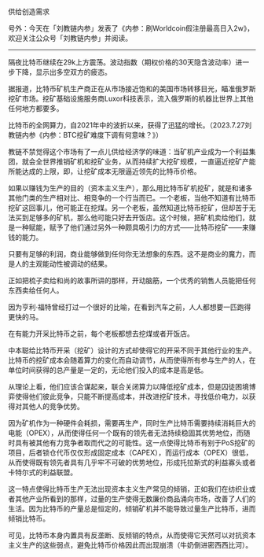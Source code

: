 
供给创造需求


号外：今天在「刘教链内参」发表了《内参：刷Worldcoin假注册最高日入2w》，欢迎关注公众号「刘教链内参」并阅读。

---

隔夜比特币继续在29k上方震荡。波动指数（期权价格的30天隐含波动率）进一步下降，显示出多空双方的疲态。

据报道，比特币矿机生产商正在从市场接近饱和的美国市场转移目光，瞄准俄罗斯挖矿市场。挖矿基础设施服务商Luxor科技表示，流入俄罗斯的机器比世界上其他任何地方都要多。

比特币的全网算力，自2021年中的波折以来，获得了迅猛的增长。（2023.7.27刘教链内参《内参：BTC挖矿难度下调有何意味？》）

教链不禁觉得这个市场有了一点儿供给经济学的味道：当矿机产业成为一个利益集团，就会全世界推销矿机和挖矿业务，从而持续扩大挖矿规模，一直逼近挖矿产能所能达成的上限，即，让挖矿成本无限逼近领先的比特币价格。

如果以赚钱为生产的目的（资本主义生产），那么用比特币矿机挖矿，就是和诸多其他门类的生产相对比、相竞争的一个行当而已。一个老板，当他不知道有比特币挖矿这回事儿，他可能正在挖煤。另一个老板，虽然知道比特币挖矿，但却苦于无法买到足够多的矿机，那么他可能只好去开饭店。这个时候，把矿机卖给他们，就是一种赋能，赋予了他们通过另外一种颇具吸引力的方式——比特币挖矿——来赚钱的能力。

只要有足够的利润，商业能够做到任何你无法想象的东西。这不是商业的魔力，而是人的主观能动性被调动的结果。

正如把梳子卖给和尚的故事所讲的那样，开动脑筋，一个优秀的销售人员能把任何东西卖给任何人。

因为亨利·福特曾经打过一个很好的比喻，在看到汽车之前，人人都想要一匹跑得更快的马。

在有能力开采比特币之前，每个老板都想去挖煤或者开饭店。

中本聪给比特币开采（挖矿）设计的方式却使得它的开采不同于其他行业的生产。比特币的挖矿成本会随着算力的变化而自动调节，从而使得所有参与生产的人，在单位时间获得的总产量是一定的，无论他们投入的成本是高是低。

从理论上看，他们应该合谋起来，联合关闭算力以降低挖矿成本，但是囚徒困境博弈使得他们彼此竞争，只能不断提高成本，并改进挖矿技术，寻找低价电力，以获得对其他人的竞争优势。

因为矿机作为一种硬件会耗损，需要再生产，同时生产比特币需要持续消耗巨大的电能（OPEX），从而使得任何一个既有的领先者无法持续稳固其优势地位，而随时具有被其他有力竞争者取而代之的可能性。这一点使得比特币有别于PoS挖矿的项目，后者锁仓代币仅仅形成固定成本（CAPEX），而运行成本（OPEX）很低，从而使得既有领先者具有几乎牢不可破的优势地位，形成托拉斯式的利益寡头或者卡特尔式的利益联盟。

这一特点使得比特币生产无法出现资本主义生产常见的倾销，正如我们在纺织业或者其他产业所看到的那样，过量的生产使得无数廉价商品涌向市场，改善了人们的生活。因为比特币的产量总是恒定的，倾销矿机并不能导致过量生产比特币，进而倾销比特币。

可见，比特币本身内置具有反垄断、反倾销的特点，从而使得它天然可以对抗资本主义生产的这些弱点，避免比特币价格因此而出现崩溃（牛奶倒进密西西比河）。

